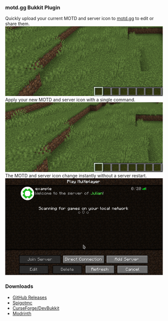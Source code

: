 ### motd.gg Bukkit Plugin
Quickly upload your current MOTD and server icon to [motd.gg](https://motd.gg) to edit or share them.
![Open the editor](img/open-editor.gif)
Apply your new MOTD and server icon with a single command.
![Apply changes](img/apply-changes.gif)
The MOTD and server icon change instantly without a server restart.
![Changes apply without restart](img/apply-instant.gif)

### Downloads
- [GitHub Releases](https://github.com/aternosorg/motdgg-bukkit/releases)
- [Spigotmc](https://www.spigotmc.org/resources/motd-gg.47502/)
- [CurseForge/DevBukkit](https://www.curseforge.com/minecraft/bukkit-plugins/motd-gg)
- [Modrinth](https://modrinth.com/plugin/motdgg)
